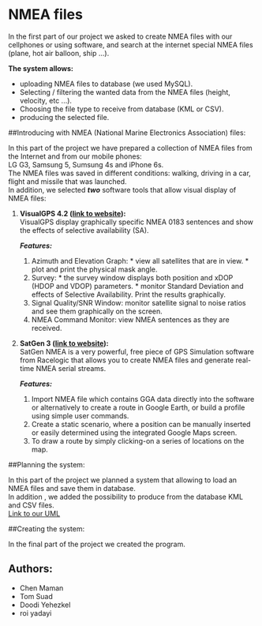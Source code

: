# NMEA files
In the first part of our project we asked to create NMEA files with our cellphones or using software, and search at the internet special NMEA files (plane, hot air balloon, ship ...).  

**The system allows:**  
* uploading NMEA files to database (we used MySQL).
* Selecting / filtering the wanted data from the NMEA files (height, velocity, etc ...).
* Choosing the file type to receive from database (KML or CSV).
* producing the selected file.

##Introducing with NMEA (National Marine Electronics Association) files:

In this part of the project we have prepared a collection of NMEA files from the Internet and from our mobile phones:  
LG G3, Samsung 5, Sumsung 4s and iPhone 6s.  
The NMEA files was saved in different conditions: walking, driving in a car, flight and missile that was launched.  
In addition, we selected ***two*** software tools that allow visual display of NMEA files:

1. **VisualGPS 4.2 ([link to website](http://www.visualgps.net/visualgps/)):**  
      VisualGPS display graphically specific NMEA 0183 sentences and show the effects of selective availability (SA).  

      ***Features:***
      1. Azimuth and Elevation Graph: 
        * view all satellites that are in view.
        * plot and print the physical mask angle.
      2. Survey:
        * the survey window displays both position and xDOP (HDOP and VDOP) parameters.
        * monitor Standard Deviation and effects of Selective Availability.  Print the results graphically.
      3. Signal Quality/SNR Window: monitor satellite signal to noise ratios and see them graphically on the screen.
      4. NMEA Command Monitor: view NMEA sentences as they are received.  

2. **SatGen 3 ([link to website](http://www.labsat.co.uk/index.php/en/products/satgen-simulator-software)):**  
      SatGen NMEA is a very powerful, free piece of GPS Simulation software from Racelogic that allows you to create NMEA files and generate real-time NMEA serial streams.  

      ***Features:***
      1. Import NMEA file which contains GGA data directly into the software or alternatively to create a route in Google Earth, or build a profile using simple user commands.
      2. Create a static scenario, where a position can be manually inserted or easily determined using the integrated Google Maps screen.
      3. To draw a route by simply clicking-on a series of locations on the map.

##Planning the system:

In this part of the project we planned a system that allowing to load an NMEA files and save them in database.  
In addition , we added the possibility to produce from the database KML and CSV files.  
[Link to our UML](https://github.com/Most601/SecondExercise/blob/master/UMLmatala2.png)

##Creating the system:

In the final part of the project we created the program.

## Authors:
*	Chen Maman
* Tom Suad
* Doodi Yehezkel
* roi yadayi

